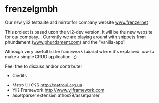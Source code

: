 frenzelgmbh
===========

Our new yii2 testsuite and mirror for company website www.frenzel.net

This project is based upon the yii2-dev version. It will be the new website for our company...
Currently we are playing around with snippets from phundament (www.phundament.com) and the "vanilla-app".

Although very usefull is the framework tutorial where it's explained how to make a simple CRUD application...;)

Feel free to discuss and/or contribute!


+ Credits

* Metro UI CSS http://metroui.org.ua
* Yii2 Framework http://www.yiiframework.com
* assetparser extension athos99/assetparser
